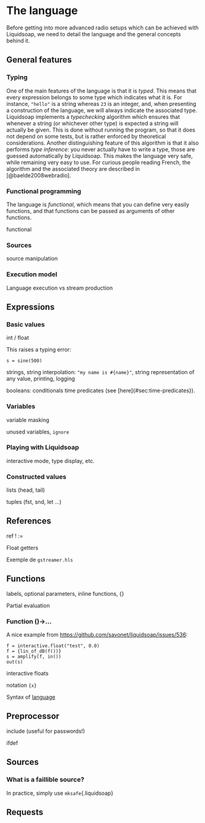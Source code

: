 The language
============

Before getting into more advanced radio setups which can be achieved with
Liquidsoap, we need to detail the language and the general concepts behind
it.

General features
----------------

### Typing

One of the main features of the language is that it is _typed_. This means that
every expression belongs to some type which indicates what it is. For instance,
`"hello"` is a string whereas `23` is an integer, and, when presenting a
construction of the language, we will always indicate the associated
type. Liquidsoap implements a _typechecking_ algorithm which ensures that
whenever a string (or whichever other type) is expected a string will actually
be given. This is done without running the program, so that it does not depend
on some tests, but is rather enforced by theoretical considerations. Another
distinguishing feature of this algorithm is that it also performs _type
inference_: you never actually have to write a type, those are guessed
automatically by Liquidsoap. This makes the language very safe, while remaining
very easy to use. For curious people reading French, the algorithm and the
associated theory are described in [@baelde2008webradio].

### Functional programming

The language is _functional_, which means that you can define very easily
functions, and that functions can be passed as arguments of other functions.

functional

### Sources

source manipulation

### Execution model

Language execution vs stream production

Expressions
-----------

### Basic values

int / float

This raises a typing error:

```
s = sine(500)
```

strings, string interpolation: `"my name is #{name}"`, string representation of any value, printing, logging

booleans: conditionals time predicates (see [here]{#sec:time-predicates}).

### Variables

variable masking

unused variables, `ignore`

### Playing with Liquidsoap

interactive mode, type display, etc.

### Constructed values

lists (head, tail)

tuples (fst, snd, let ...)

References
----------

ref ! :=

Float getters

Exemple de `gstreamer.hls`

Functions
---------

labels, optional parameters, inline functions, {}

Partial evaluation

### Function ()->...

A nice example from https://github.com/savonet/liquidsoap/issues/536:
```liquidsoap
f = interactive.float("test", 0.0)
f = {lin_of_dB(f())}
s = amplify(f, in())
out(s)
```

interactive floats

notation `{x}`


Syntax of [language](https://www.liquidsoap.info/doc-dev/language.html)

Preprocessor
------------

include (useful for passwords!)

ifdef

Sources
-------

### What is a faillible source?

In practice, simply use `mksafe`{.liquidsoap}

Requests
--------


